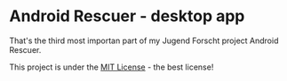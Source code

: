 # Android Rescuer - desktop app #

That's the third most importan part of my Jugend Forscht project Android Rescuer.

This project is under the [MIT License](LICENSE) - the best license!

